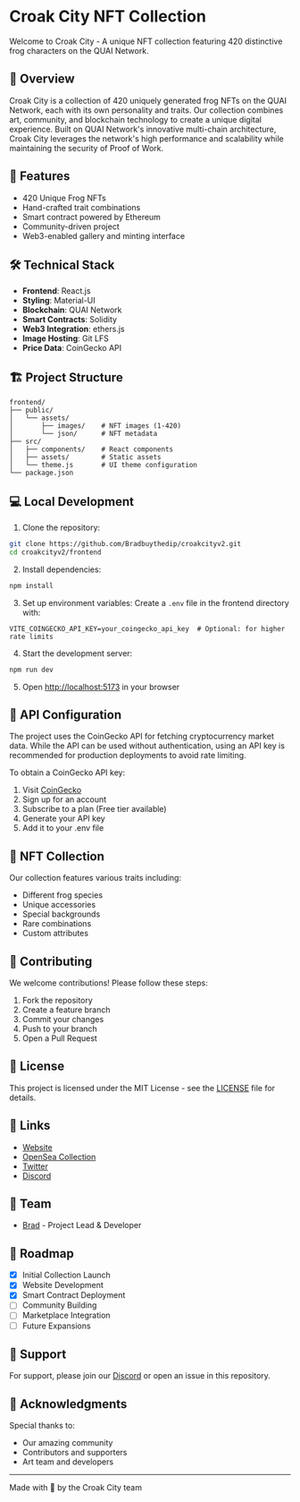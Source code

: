 # Croak City NFT Collection

Welcome to Croak City - A unique NFT collection featuring 420 distinctive frog characters on the QUAI Network.

## 🌟 Overview

Croak City is a collection of 420 uniquely generated frog NFTs on the QUAI Network, each with its own personality and traits. Our collection combines art, community, and blockchain technology to create a unique digital experience. Built on QUAI Network's innovative multi-chain architecture, Croak City leverages the network's high performance and scalability while maintaining the security of Proof of Work.

## 🚀 Features

- 420 Unique Frog NFTs
- Hand-crafted trait combinations
- Smart contract powered by Ethereum
- Community-driven project
- Web3-enabled gallery and minting interface

## 🛠 Technical Stack

- **Frontend**: React.js
- **Styling**: Material-UI
- **Blockchain**: QUAI Network
- **Smart Contracts**: Solidity
- **Web3 Integration**: ethers.js
- **Image Hosting**: Git LFS
- **Price Data**: CoinGecko API

## 🏗 Project Structure

```
frontend/
├── public/
│   └── assets/
│       ├── images/    # NFT images (1-420)
│       └── json/      # NFT metadata
├── src/
│   ├── components/    # React components
│   ├── assets/        # Static assets
│   └── theme.js       # UI theme configuration
└── package.json
```

## 💻 Local Development

1. Clone the repository:
```bash
git clone https://github.com/Bradbuythedip/croakcityv2.git
cd croakcityv2/frontend
```

2. Install dependencies:
```bash
npm install
```

3. Set up environment variables:
Create a `.env` file in the frontend directory with:
```env
VITE_COINGECKO_API_KEY=your_coingecko_api_key  # Optional: for higher rate limits
```

4. Start the development server:
```bash
npm run dev
```

5. Open [http://localhost:5173](http://localhost:5173) in your browser

## 🔧 API Configuration

The project uses the CoinGecko API for fetching cryptocurrency market data. While the API can be used without authentication, using an API key is recommended for production deployments to avoid rate limiting.

To obtain a CoinGecko API key:
1. Visit [CoinGecko](https://www.coingecko.com/en/api)
2. Sign up for an account
3. Subscribe to a plan (Free tier available)
4. Generate your API key
5. Add it to your .env file

## 🎨 NFT Collection

Our collection features various traits including:
- Different frog species
- Unique accessories
- Special backgrounds
- Rare combinations
- Custom attributes

## 🤝 Contributing

We welcome contributions! Please follow these steps:

1. Fork the repository
2. Create a feature branch
3. Commit your changes
4. Push to your branch
5. Open a Pull Request

## 📄 License

This project is licensed under the MIT License - see the [LICENSE](LICENSE) file for details.

## 🔗 Links

- [Website](https://croakcity.io)
- [OpenSea Collection](https://opensea.io/collection/croakcity)
- [Twitter](https://twitter.com/croakcity)
- [Discord](https://discord.gg/croakcity)

## 👥 Team

- [Brad](https://github.com/bradbuythedip) - Project Lead & Developer

## 💎 Roadmap

- [x] Initial Collection Launch
- [x] Website Development
- [x] Smart Contract Deployment
- [ ] Community Building
- [ ] Marketplace Integration
- [ ] Future Expansions

## 🤔 Support

For support, please join our [Discord](https://discord.gg/croakcity) or open an issue in this repository.

## 🙏 Acknowledgments

Special thanks to:
- Our amazing community
- Contributors and supporters
- Art team and developers

---

Made with 🐸 by the Croak City team